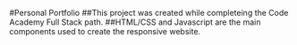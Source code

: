 #Personal Portfolio
##This project was created while completeing the Code Academy Full Stack path.
##HTML/CSS and Javascript are the main components used to create the responsive website.
